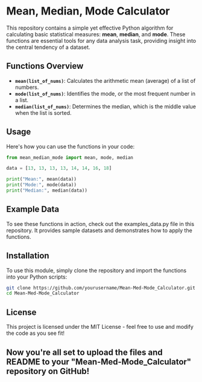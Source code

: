 # Mean, Median, Mode Calculator

This repository contains a simple yet effective Python algorithm for calculating basic statistical measures: **mean**, **median**, and **mode**. These functions are essential tools for any data analysis task, providing insight into the central tendency of a dataset.

## Functions Overview

- **`mean(list_of_nums)`**: Calculates the arithmetic mean (average) of a list of numbers.
- **`mode(list_of_nums)`**: Identifies the mode, or the most frequent number in a list.
- **`median(list_of_nums)`**: Determines the median, which is the middle value when the list is sorted.

## Usage

Here's how you can use the functions in your code:

```python
from mean_median_mode import mean, mode, median

data = [13, 13, 13, 13, 14, 14, 16, 18]

print("Mean:", mean(data))
print("Mode:", mode(data))
print("Median:", median(data))
```

## Example Data

To see these functions in action, check out the examples_data.py file in this repository. It provides sample datasets and demonstrates how to apply the functions.

## Installation

To use this module, simply clone the repository and import the functions into your Python scripts:
```bash
git clone https://github.com/yourusername/Mean-Med-Mode_Calculator.git
cd Mean-Med-Mode_Calculator
```
## License

This project is licensed under the MIT License - feel free to use and modify the code as you see fit!

## Now you're all set to upload the files and README to your "Mean-Med-Mode_Calculator" repository on GitHub!

